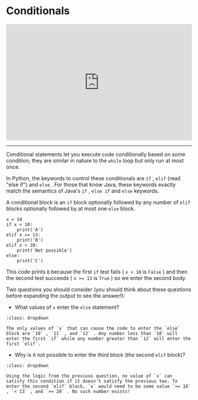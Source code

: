 # Conditionals

<div style="position: relative; padding-bottom: 62.5%; height: 0;">
    <iframe src="https://www.loom.com/embed/c1af397581d1469c90f707a968c58022?sharedAppSource=personal_library" frameborder="0" webkitallowfullscreen mozallowfullscreen allowfullscreen style="position: absolute; top: 0; left: 0; width: 100%; height: 100%;"></iframe>
</div>

---

Conditional statements let you execute code conditionally based on some condition; they are similar in nature to the `while` loop but only run at most once.

In Python, the keywords to control these conditionals are `if` , `elif` (read "else if") and `else` . For those that know Java, these keywords exactly match the semantics of Java's `if` , `else if` and `else` keywords.

A conditional block is an `if` block optionally followed by any number of `elif` blocks optionally followed by at most one `else` block.

```{snippet}
x = 14
if x < 10:
    print('A')
elif x >= 13:
    print('B')
elif x > 20:
    print('Not possible')
else:
    print('C')
```

This code prints `B` because the first `if` test fails ( `x < 10` is `False` ) and then the second test succeeds ( `x >= 13` is `True` ) so we enter the second body.

Two questions you should consider (you should think about these questions before expanding the output to see the answer!):

- What values of `x` enter the `else` statement?

```{admonition} Output
:class: dropdown

The only values of `x` that can cause the code to enter the `else` block are `10` , `11` , and `12` . Any number less than `10` will enter the first `if` while any number greater than `12` will enter the first `elif`.

```

- Why is it not possible to enter the third block (the second `elif` block)?

```{admonition} Output
:class: dropdown

Using the logic from the previous question, no value of `x` can satisfy this condition if it doesn't satisfy the previous two. To enter the second `elif` block, `x` would need to be some value `>= 10` , `< 13` , and `>= 20` . No such number exists!

```
